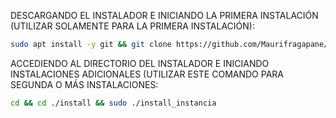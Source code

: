 DESCARGANDO EL INSTALADOR E INICIANDO LA PRIMERA INSTALACIÓN (UTILIZAR SOLAMENTE PARA LA PRIMERA INSTALACIÓN):

```bash
sudo apt install -y git && git clone https://github.com/Maurifragapane/InstaladorV2 install && sudo chmod -R 777 ./install && cd ./install && sudo ./install_primaria
```

ACCEDIENDO AL DIRECTORIO DEL INSTALADOR E INICIANDO INSTALACIONES ADICIONALES (UTILIZAR ESTE COMANDO PARA SEGUNDA O MÁS INSTALACIONES:
```bash
cd && cd ./install && sudo ./install_instancia
```

